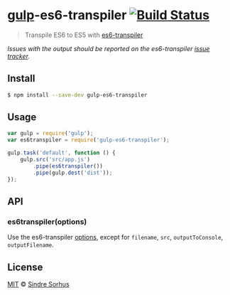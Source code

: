 # [gulp](http://gulpjs.com)-es6-transpiler [![Build Status](https://travis-ci.org/sindresorhus/gulp-es6-transpiler.svg?branch=master)](https://travis-ci.org/sindresorhus/gulp-es6-transpiler)

> Transpile ES6 to ES5 with [es6-transpiler](https://github.com/termi/es6-transpiler)

*Issues with the output should be reported on the es6-transpiler [issue tracker](https://github.com/termi/es6-transpiler/issues).*


## Install

```bash
$ npm install --save-dev gulp-es6-transpiler
```


## Usage

```js
var gulp = require('gulp');
var es6transpiler = require('gulp-es6-transpiler');

gulp.task('default', function () {
	gulp.src('src/app.js')
		.pipe(es6transpiler())
		.pipe(gulp.dest('dist'));
});
```


## API

### es6transpiler(options)

Use the es6-transpiler [options](https://github.com/termi/es6-transpiler#options), except for `filename`, `src`, `outputToConsole`, `outputFilename`.


## License

[MIT](http://opensource.org/licenses/MIT) © [Sindre Sorhus](http://sindresorhus.com)
